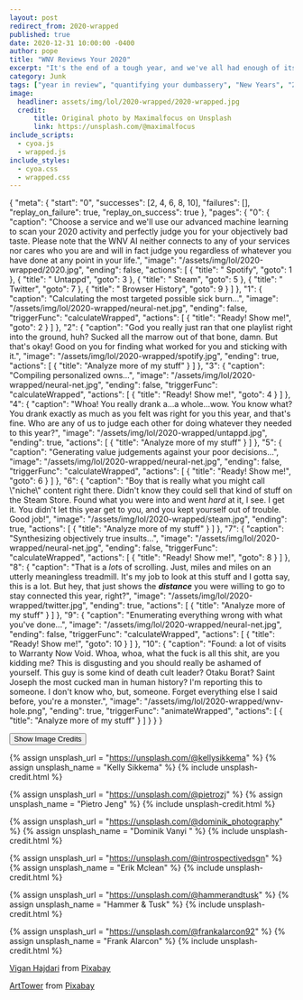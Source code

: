 ```yaml
---
layout: post
redirect_from: 2020-wrapped
published: true
date: 2020-12-31 10:00:00 -0400
author: pope
title: "WNV Reviews Your 2020"
excerpt: "It's the end of a tough year, and we've all had enough of its bullshit. That's why we're going to give you some instead! Our patented AI will check through your 2020 activity and brutally dunk on you for what you've done."
category: Junk
tags: ["year in review", "quantifying your dumbassery", "New Years", "2020", "an interactive thrill ride", "choose your own adventure", "twitter", "WNV", "review", "new year, objectively worse me", "healthy and wealthy in 2015", "Borat", "machine learning", "get fucked 2020"]
image:
  headliner: assets/img/lol/2020-wrapped/2020-wrapped.jpg
  credit: 
      title: Original photo by Maximalfocus on Unsplash
      link: https://unsplash.com/@maximalfocus
include_scripts:
  - cyoa.js
  - wrapped.js
include_styles:
  - cyoa.css
  - wrapped.css
---
```


<div id="adventure">
{
  "meta": {
    "start": "0",
    "successes": [2, 4, 6, 8, 10],
    "failures": [],
    "replay_on_failure": true,
    "replay_on_success": true
  },
  "pages": {
    "0": {
      "caption": "Choose a service and we'll use our advanced machine learning to scan your 2020 activity and perfectly judge you for your objectively bad taste. <span class=\"tiny\">Please note that the WNV AI neither connects to any of your services nor cares who you are and will in fact judge you regardless of whatever you have done at any point in your life.</span>",
      "image": "/assets/img/lol/2020-wrapped/2020.jpg",
      "ending": false,
      "actions": [
        {
          "title": "<i class=\"fab fa-spotify\"></i> Spotify",
          "goto": 1
        },
        {
          "title": "<i class=\"fab fa-untappd\"></i> Untappd",
          "goto": 3
        },
        {
          "title": "<i class=\"fab fa-steam\"></i> Steam",
          "goto": 5
        },
        {
          "title": "<i class=\"fab fa-twitter\"></i> Twitter",
          "goto": 7
        },
        {
          "title": "<i class=\"fab fa-safari\"></i> Browser History",
          "goto": 9
        }
      ]
    },
    "1": {
      "caption": "Calculating the most targeted possible sick burn...",
      "image": "/assets/img/lol/2020-wrapped/neural-net.jpg",
      "ending":  false,
      "triggerFunc": "calculateWrapped",
      "actions": [
        {
          "title": "Ready! Show me!",
          "goto": 2
        }
      ]
    },
    "2": {
      "caption": "God you really just ran that one playlist right into the ground, huh? Sucked all the marrow out of that bone, damn. But that's okay! Good on you for finding what worked for you and sticking with it.",
      "image": "/assets/img/lol/2020-wrapped/spotify.jpg",
      "ending":  true,
      "actions": [
        {
          "title": "Analyze more of my stuff"
        }
      ]
    },
    "3": {
      "caption": "Compiling personalized owns…",
      "image": "/assets/img/lol/2020-wrapped/neural-net.jpg",
      "ending":  false,
      "triggerFunc": "calculateWrapped",
      "actions": [
        {
          "title": "Ready! Show me!",
          "goto": 4
        }
      ]
    },
    "4": {
      "caption": "Whoa! You really drank a...a whole...wow. You know what? You drank exactly as much as you felt was right for you this year, and that's fine. Who are any of us to judge each other for doing whatever they needed to this year?",
      "image": "/assets/img/lol/2020-wrapped/untappd.jpg",
      "ending":  true,
      "actions": [
        {
          "title": "Analyze more of my stuff"
        }
      ]
    },
    "5": {
      "caption": "Generating value judgements against your poor decisions…",
      "image": "/assets/img/lol/2020-wrapped/neural-net.jpg",
      "ending":  false,
      "triggerFunc": "calculateWrapped",
      "actions": [
        {
          "title": "Ready! Show me!",
          "goto": 6
        }
      ]
    },
    "6": {
      "caption": "Boy that is really what you might call \"niche\" content right there. Didn't know they could sell that kind of stuff on the Steam Store. Found what you were into and went <em>hard</em> at it, I see. I get it. You didn't let this year get to you, and you kept yourself out of trouble. Good job!",
      "image": "/assets/img/lol/2020-wrapped/steam.jpg",
      "ending":  true,
      "actions": [
        {
          "title": "Analyze more of my stuff"
        }
      ]
    },
    "7": {
      "caption": "Synthesizing objectively true insults…",
      "image": "/assets/img/lol/2020-wrapped/neural-net.jpg",
      "ending":  false,
      "triggerFunc": "calculateWrapped",
      "actions": [
        {
          "title": "Ready! Show me!",
          "goto": 8
        }
      ]
    },
    "8": {
      "caption": "That is a <em>lot</em>s of scrolling. Just, miles and miles on an utterly meaningless treadmill. It's my job to look at this stuff and I gotta say, this is a lot. But hey, that just shows the <em><strong>distance</strong></em> you were willing to go to stay connected this year, right?",
      "image": "/assets/img/lol/2020-wrapped/twitter.jpg",
      "ending":  true,
      "actions": [
        {
          "title": "Analyze more of my stuff"
        }
      ]
    },
    "9": {
      "caption": "Enumerating everything wrong with what you've done...",
      "image": "/assets/img/lol/2020-wrapped/neural-net.jpg",
      "ending":  false,
      "triggerFunc": "calculateWrapped",
      "actions": [
        {
          "title": "Ready! Show me!",
          "goto": 10
        }
      ]
    },
    "10": {
      "caption": "Found: a lot of visits to Warranty Now Void. Whoa, whoa, what the fuck is all this shit, are you kidding me? This is disgusting and you should really be ashamed of yourself. This guy is some kind of death cult leader? Otaku Borat? Saint Joseph the most cucked man in human history? I'm reporting this to someone. I don't know who, but, someone. Forget everything else I said before, you're a monster.",
      "image": "/assets/img/lol/2020-wrapped/wnv-hole.png",
      "ending":  true,
      "triggerFunc": "animateWrapped",
      "actions": [
        {
          "title": "Analyze more of my stuff"
        }
      ]
    }
  }
}
</div>


<p>
  <button class="btn btn-outline-primary" type="button" data-toggle="collapse" data-target="#collapsibleCredits" aria-expanded="false" aria-controls="collapsibleCredits">
    Show Image Credits
  </button>
</p>
<div class="collapse" id="collapsibleCredits">

  {% assign unsplash_url = "https://unsplash.com/@kellysikkema" %}
  {% assign unsplash_name = "Kelly Sikkema" %}
  {% include unsplash-credit.html %}

  {% assign unsplash_url = "https://unsplash.com/@pietrozj" %}
  {% assign unsplash_name = "Pietro Jeng" %}
  {% include unsplash-credit.html %}

  {% assign unsplash_url = "https://unsplash.com/@dominik_photography" %}
  {% assign unsplash_name = "Dominik Vanyi " %}
  {% include unsplash-credit.html %}

  {% assign unsplash_url = "https://unsplash.com/@introspectivedsgn" %}
  {% assign unsplash_name = "Erik Mclean" %}
  {% include unsplash-credit.html %}

  {% assign unsplash_url = "https://unsplash.com/@hammerandtusk" %}
  {% assign unsplash_name = "Hammer & Tusk" %}
  {% include unsplash-credit.html %}

  {% assign unsplash_url = "https://unsplash.com/@frankalarcon92" %}
  {% assign unsplash_name = "Frank Alarcon" %}
  {% include unsplash-credit.html %}

  <p><a href="https://pixabay.com/users/viganhajdari-1397354/">Vigan Hajdari</a> from <a href="https://pixabay.com/">Pixabay</a></p>

  <p><a href="https://pixabay.com/users/users/arttower-5337/">ArtTower</a> from <a href="https://pixabay.com/">Pixabay</a></p>

</div>
